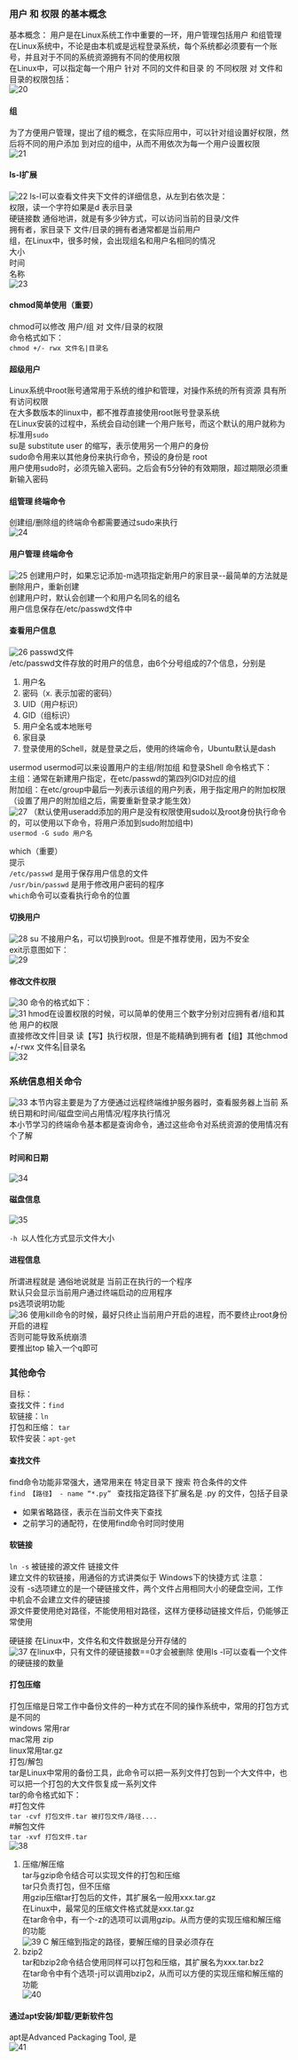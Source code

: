 ### 用户 和 权限 的基本概念
基本概念：
用户是在Linux系统工作中重要的一环，用户管理包括用户 和组管理  
在Linux系统中，不论是由本机或是远程登录系统，每个系统都必须要有一个账号，并且对于不同的系统资源拥有不同的使用权限  
在Linux中，可以指定每一个用户 针对 不同的文件和目录 的 不同权限
对 文件和目录的权限包括：   
![20](../../../assets/20.png)

#### 组
为了方便用户管理，提出了组的概念，在实际应用中，可以针对组设置好权限，然后将不同的用户添加 到对应的组中，从而不用依次为每一个用户设置权限   
![21](../../../assets/21.png)

#### ls-l扩展
![22](../../../assets/22.png)
ls-l可以查看文件夹下文件的详细信息，从左到右依次是：  
权限，读一个字符如果是d 表示目录  
硬链接数 通俗地讲，就是有多少钟方式，可以访问当前的目录/文件  
拥有者，家目录下 文件/目录的拥有者通常都是当前用户  
组，在Linux中，很多时候，会出现组名和用户名相同的情况  
大小  
时间  
名称  
![23](../../../assets/23.png)

#### chmod简单使用（重要）
chmod可以修改 用户/组 对 文件/目录的权限  
命令格式如下：  
`chmod +/- rwx 文件名|目录名`  

#### 超级用户
Linux系统中root账号通常用于系统的维护和管理，对操作系统的所有资源 具有所有访问权限  
在大多数版本的linux中，都不推荐直接使用root账号登录系统  
在Linux安装的过程中，系统会自动创建一个用户账号，而这个默认的用户就称为标准用`sudo `  
su是 substitute user 的缩写，表示使用另一个用户的身份  
sudo命令用来以其他身份来执行命令，预设的身份是 root  
用户使用sudo时，必须先输入密码。之后会有5分钟的有效期限，超过期限必须重新输入密码  

#### 组管理 终端命令
创建组/删除组的终端命令都需要通过sudo来执行  
![24](../../../assets/24.png)

#### 用户管理 终端命令
![25](../../../assets/25.png)
创建用户时，如果忘记添加-m选项指定新用户的家目录--最简单的方法就是删除用户，重新创建  
创建用户时，默认会创建一个和用户名同名的组名  
用户信息保存在/etc/passwd文件中  

#### 查看用户信息
![26](../../../assets/26.png)
passwd文件  
/etc/passwd文件存放的时用户的信息，由6个分号组成的7个信息，分别是  

1. 用户名
2. 密码（x. 表示加密的密码）
3. UID（用户标识）
4. GID（组标识）
5. 用户全名或本地账号
6. 家目录
7. 登录使用的Schell，就是登录之后，使用的终端命令，Ubuntu默认是dash  

usermod
usermod可以来设置用户的主组/附加组 和登录Shell 命令格式下：  
主组：通常在新建用户指定，在etc/passwd的第四列GID对应的组  
附加组：在etc/group中最后一列表示该组的用户列表，用于指定用户的附加权限  
（设置了用户的附加组之后，需要重新登录才能生效）  
![27](../../../assets/27.png)
（默认使用useradd添加的用户是没有权限使用sudo以及root身份执行命令的，可以使用以下命令，将用户添加到sudo附加组中)  
`usermod -G sudo 用户名`

which（重要）  
提示  
`/etc/passwd` 是用于保存用户信息的文件  
`/usr/bin/passwd` 是用于修改用户密码的程序  
`which`命令可以查看执行命令的位置  

#### 切换用户
![28](../../../assets/28.png)
su 不接用户名，可以切换到root。但是不推荐使用，因为不安全  
exit示意图如下：  
![29](../../../assets/29.png)

#### 修改文件权限
![30](../../../assets/30.png)
命令的格式如下：  
 ![31](../../../assets/31.png)
hmod在设置权限的时候，可以简单的使用三个数字分别对应拥有者/组和其他 用户的权限  
直接修改文件|目录 读【写】执行权限，但是不能精确到拥有者【组】其他chmod +/-rwx 文件名|目录名  
![32](../../../assets/32.png)

### 系统信息相关命令
![33](../../../assets/33.png)
本节内容主要是为了方便通过远程终端维护服务器时，查看服务器上当前 系统日期和时间/磁盘空间占用情况/程序执行情况  
本小节学习的终端命令基本都是查询命令，通过这些命令对系统资源的使用情况有个了解  

#### 时间和日期
![34](../../../assets/34.png)

#### 磁盘信息

![35](../../../assets/35.png)

`-h `以人性化方式显示文件大小  

#### 进程信息
所谓进程就是 通俗地说就是 当前正在执行的一个程序  
默认只会显示当前用户通过终端启动的应用程序  
ps选项说明功能    
![36](../../../assets/36.png)
使用kill命令的时候，最好只终止当前用户开启的进程，而不要终止root身份开启的进程  
否则可能导致系统崩溃  
要推出top 输入一个q即可  

### 其他命令
目标：  
查找文件：`find`   
软链接：`ln`  
打包和压缩： `tar`  
软件安装：`apt-get`

#### 查找文件 
find命令功能非常强大，通常用来在 特定目录下 搜索 符合条件的文件  
`find 【路径】 - name “*.py” ` 查找指定路径下扩展名是 .py 的文件，包括子目录  
* 如果省略路径，表示在当前文件夹下查找
* 之前学习的通配符，在使用find命令时同时使用

#### 软链接 
`ln -s` 被链接的源文件  链接文件  
建立文件的软链接，用通俗的方式讲类似于 Windows下的快捷方式
注意：  
没有 -s选项建立的是一个硬链接文件，两个文件占用相同大小的硬盘空间，工作中机会不会建立文件的硬链接  
源文件要使用绝对路径，不能使用相对路径，这样方便移动链接文件后，仍能够正常使用  

硬链接
在Linux中，文件名和文件数据是分开存储的  
  ![37](../../../assets/37.png)
在linux中，只有文件的硬链接数==0才会被删除
使用ls -l可以查看一个文件的硬链接的数量   

#### 打包压缩
打包压缩是日常工作中备份文件的一种方式在不同的操作系统中，常用的打包方式是不同的  
windows 常用rar   
mac常用 zip  
linux常用tar.gz  
打包/解包  
tar是Linux中常用的备份工具，此命令可以把一系列文件打包到一个大文件中，也可以把一个打包的大文件恢复成一系列文件  
tar的命令格式如下：  
#打包文件  
`tar -cvf 打包文件.tar 被打包文件/路径....`  
#解包文件  
`tar -xvf 打包文件.tar`  
![38](../../../assets/38.png)

1. 压缩/解压缩  
tar与gzip命令结合可以实现文件的打包和压缩  
tar只负责打包，但不压缩  
用gzip压缩tar打包后的文件，其扩展名一般用xxx.tar.gz  
在Linux中，最常见的压缩文件格式就是xxx.tar.gz  
在tar命令中，有一个-z的选项可以调用gzip。从而方便的实现压缩和解压缩的功能  
![39](../../../assets/39.png)
C 解压缩到指定的路径，要解压缩的目录必须存在 
2. bzip2  
tar和bzip2命令结合使用同样可以打包和压缩，其扩展名为xxx.tar.bz2  
在tar命令中有个选项-j可以调用bzip2，从而可以方便的实现压缩和解压缩的功能  
![40](../../../assets/40.png)

#### 通过apt安装/卸载/更新软件包
apt是Advanced Packaging Tool, 是  
![41](../../../assets/41.png)
